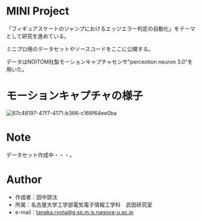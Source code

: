 # MINI Project

「フィギュアスケートのジャンプにおけるエッジエラー判定の自動化」をテーマとして研究を進めている。

ミニプロ用のデータセットやソースコードをここに公開する。

データはNOITOM社製モーションキャプチャセンサ"perceotion neuron 3.0"を用いた。

# モーションキャプチャの様子

![67c48197-47f7-4171-b366-c166f64ee0ba](https://user-images.githubusercontent.com/102862947/188489734-987cae8c-3a9c-4610-b219-0fd4ad2da1a7.gif)

# Note

データセット作成中・・・。

# Author

* 作成者：田中諒汰
* 所属：名古屋大学工学部電気電子情報工学科　武田研究室
* e-mail：tanaka.ryota@g.sp.m.is.nagoya-u.ac.jp
